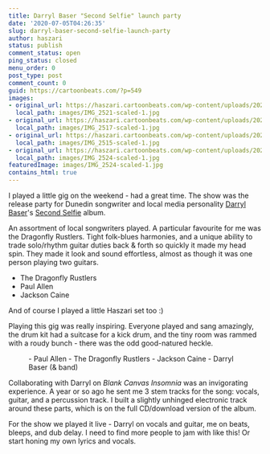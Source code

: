 ```yaml
---
title: Darryl Baser "Second Selfie" launch party
date: '2020-07-05T04:26:35'
slug: darryl-baser-second-selfie-launch-party
author: haszari
status: publish
comment_status: open
ping_status: closed
menu_order: 0
post_type: post
comment_count: 0
guid: https://cartoonbeats.com/?p=549
images:
- original_url: https://haszari.cartoonbeats.com/wp-content/uploads/2020/07/IMG_2521-scaled-1.jpg
  local_path: images/IMG_2521-scaled-1.jpg
- original_url: https://haszari.cartoonbeats.com/wp-content/uploads/2020/07/IMG_2517-scaled-1.jpg
  local_path: images/IMG_2517-scaled-1.jpg
- original_url: https://haszari.cartoonbeats.com/wp-content/uploads/2020/07/IMG_2515-scaled-1.jpg
  local_path: images/IMG_2515-scaled-1.jpg
- original_url: https://haszari.cartoonbeats.com/wp-content/uploads/2020/07/IMG_2524-scaled-1.jpg
  local_path: images/IMG_2524-scaled-1.jpg
featuredImage: images/IMG_2524-scaled-1.jpg
contains_html: true
---
```


I played a little gig on the weekend - had a great time. The show was the release party for Dunedin songwriter and local media personality [Darryl Baser](https://darrylbaser.bandcamp.com)'s [Second Selfie](https://darrylbaser.bandcamp.com/album/secondselfie) album.

An assortment of local songwriters played. A particular favourite for me was the Dragonfly Rustlers. Tight folk-blues harmonies, and a unique ability to trade solo/rhythm guitar duties back &amp; forth so quickly it made my head spin. They made it look and sound effortless, almost as though it was one person playing two guitars.

- The Dragonfly Rustlers
- Paul Allen
- Jackson Caine

And of course I played a little Haszari set too :)

Playing this gig was really inspiring. Everyone played and sang amazingly, the drum kit had a suitcase for a kick drum, and the tiny room was rammed with a roudy bunch - there was the odd good-natured heckle.

<!-- wp:gallery {"ids":[552,551,550,553],"linkTo":"none"} -->
<figure class="wp-block-gallery columns-3 is-cropped">
- Paul Allen
- The Dragonfly Rustlers
- Jackson Caine
- Darryl Baser (&amp; band)

</figure>
<!-- /wp:gallery -->

Collaborating with Darryl on *Blank Canvas Insomnia* was an invigorating experience. A year or so ago he sent me 3 stem tracks for the song: vocals, guitar, and a percussion track. I built a slightly unhinged electronic track around these parts, which is on the full CD/download version of the album.

For the show we played it live - Darryl on vocals and guitar, me on beats, bleeps, and dub delay. I need to find more people to jam with like this! Or start honing my own lyrics and vocals.